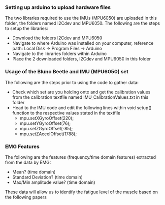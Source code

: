 ### Setting up arduino to upload hardware files ###
The two libraries required to use the IMUs (MPU6050) are uploaded in this folder, the folders named I2Cdev and MPU6050. The following are the steps to setup the libraries:
 - Download the folders I2Cdev and MPU6050
 - Navigate to where Arduino was installed on your computer, reference path: Local Disk -> Program Files -> Arduino
 - Navigate to the libraries folders within Arduino
 - Place the 2 downloaded folders, I2Cdev and MPU6050 in this folder
 
### Usage of the Bluno Beetle and IMU (MPU6050) set ### 
The following are the steps prior to using the code to gather data:
 - Check which set are you holding onto and get the calibration values from the calibration textfile named IMU_CalibrationValues.txt in this folder
 - Head to the IMU code and edit the following lines within void setup() function to the respective values stated in the textfile
      - mpu.setXGyroOffset(220);
      - mpu.setYGyroOffset(76);
      - mpu.setZGyroOffset(-85);
      - mpu.setZAccelOffset(1788);

### EMG Features  ###
The following are the features (frequency/time domain features) extracted from the data by EMG:
  - Mean? (time domain)
  - Standard Deviation? (time domain) 
  - Max/Min amplitude value? (time domain)
  
These data will allow us to identify the fatigue level of the muscle based on the following papers 
